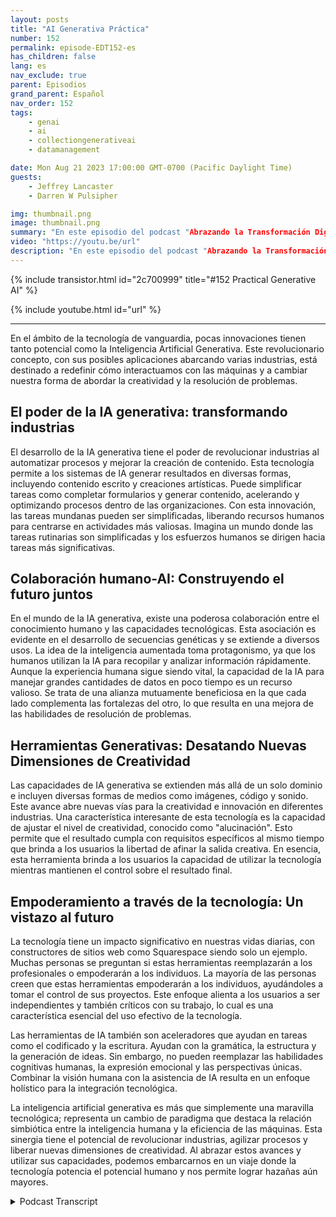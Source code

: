 ```yaml
---
layout: posts
title: "AI Generativa Práctica"
number: 152
permalink: episode-EDT152-es
has_children: false
lang: es
nav_exclude: true
parent: Episodios
grand_parent: Español
nav_order: 152
tags:
    - genai
    - ai
    - collectiongenerativeai
    - datamanagement

date: Mon Aug 21 2023 17:00:00 GMT-0700 (Pacific Daylight Time)
guests:
    - Jeffrey Lancaster
    - Darren W Pulsipher

img: thumbnail.png
image: thumbnail.png
summary: "En este episodio del podcast "Abrazando la Transformación Digital", el presentador Darren Pulsipher se involucra en una conversación que invita a la reflexión con el Dr. Jeffrey Lancaster. Su discusión profundiza en las aplicaciones prácticas de la IA generativa y el impacto profundo que está destinada a tener en diversas industrias."
video: "https://youtu.be/url"
description: "En este episodio del podcast "Abrazando la Transformación Digital", el presentador Darren Pulsipher se involucra en una conversación que invita a la reflexión con el Dr. Jeffrey Lancaster. Su discusión profundiza en las aplicaciones prácticas de la IA generativa y el impacto profundo que está destinada a tener en diversas industrias."
---
```


<div>
{% include transistor.html id="2c700999" title="#152 Practical Generative AI" %}

{% include youtube.html id="url" %}
</div>

---

En el ámbito de la tecnología de vanguardia, pocas innovaciones tienen tanto potencial como la Inteligencia Artificial Generativa. Este revolucionario concepto, con sus posibles aplicaciones abarcando varias industrias, está destinado a redefinir cómo interactuamos con las máquinas y a cambiar nuestra forma de abordar la creatividad y la resolución de problemas.

## El poder de la IA generativa: transformando industrias

El desarrollo de la IA generativa tiene el poder de revolucionar industrias al automatizar procesos y mejorar la creación de contenido. Esta tecnología permite a los sistemas de IA generar resultados en diversas formas, incluyendo contenido escrito y creaciones artísticas. Puede simplificar tareas como completar formularios y generar contenido, acelerando y optimizando procesos dentro de las organizaciones. Con esta innovación, las tareas mundanas pueden ser simplificadas, liberando recursos humanos para centrarse en actividades más valiosas. Imagina un mundo donde las tareas rutinarias son simplificadas y los esfuerzos humanos se dirigen hacia tareas más significativas.

## Colaboración humano-AI: Construyendo el futuro juntos

En el mundo de la IA generativa, existe una poderosa colaboración entre el conocimiento humano y las capacidades tecnológicas. Esta asociación es evidente en el desarrollo de secuencias genéticas y se extiende a diversos usos. La idea de la inteligencia aumentada toma protagonismo, ya que los humanos utilizan la IA para recopilar y analizar información rápidamente. Aunque la experiencia humana sigue siendo vital, la capacidad de la IA para manejar grandes cantidades de datos en poco tiempo es un recurso valioso. Se trata de una alianza mutuamente beneficiosa en la que cada lado complementa las fortalezas del otro, lo que resulta en una mejora de las habilidades de resolución de problemas.

## Herramientas Generativas: Desatando Nuevas Dimensiones de Creatividad

Las capacidades de IA generativa se extienden más allá de un solo dominio e incluyen diversas formas de medios como imágenes, código y sonido. Este avance abre nuevas vías para la creatividad e innovación en diferentes industrias. Una característica interesante de esta tecnología es la capacidad de ajustar el nivel de creatividad, conocido como "alucinación". Esto permite que el resultado cumpla con requisitos específicos al mismo tiempo que brinda a los usuarios la libertad de afinar la salida creativa. En esencia, esta herramienta brinda a los usuarios la capacidad de utilizar la tecnología mientras mantienen el control sobre el resultado final.

## Empoderamiento a través de la tecnología: Un vistazo al futuro

La tecnología tiene un impacto significativo en nuestras vidas diarias, con constructores de sitios web como Squarespace siendo solo un ejemplo. Muchas personas se preguntan si estas herramientas reemplazarán a los profesionales o empoderarán a los individuos. La mayoría de las personas creen que estas herramientas empoderarán a los individuos, ayudándoles a tomar el control de sus proyectos. Este enfoque alienta a los usuarios a ser independientes y también críticos con su trabajo, lo cual es una característica esencial del uso efectivo de la tecnología.

Las herramientas de IA también son aceleradores que ayudan en tareas como el codificado y la escritura. Ayudan con la gramática, la estructura y la generación de ideas. Sin embargo, no pueden reemplazar las habilidades cognitivas humanas, la expresión emocional y las perspectivas únicas. Combinar la visión humana con la asistencia de IA resulta en un enfoque holístico para la integración tecnológica.

La inteligencia artificial generativa es más que simplemente una maravilla tecnológica; representa un cambio de paradigma que destaca la relación simbiótica entre la inteligencia humana y la eficiencia de las máquinas. Esta sinergia tiene el potencial de revolucionar industrias, agilizar procesos y liberar nuevas dimensiones de creatividad. Al abrazar estos avances y utilizar sus capacidades, podemos embarcarnos en un viaje donde la tecnología potencia el potencial humano y nos permite lograr hazañas aún mayores.



<details>
<summary> Podcast Transcript </summary>

<p></p>

</details>
